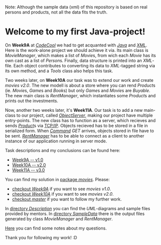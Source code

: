 Note:
Although the sample data (xml) of this repository is based on real persons and products,
not all the data fits the truth.

# Welcome to my first Java-project!

On **Week9A** at [*CodeCool*](https://www.codecool.com/) we had to get acquanted
with [*Java*](https://en.wikipedia.org/wiki/Java_(programming_language))
and [*XML*](https://en.wikipedia.org/wiki/XML).
Here is the work-alone project we should achieve it via.
Its main class is *MovieManager*, which makes a list of *Movie*s,
from wich each *Movie* has its own cast as a list of *Person*s.
Finally, data structure is printed into an *XML*-file.
Each object contributes to converting its data to *XML*-tagged string via its own method,
and a *Tools* class also helps this task.

Two weeks later, on **Week10A**
our task was to extend our work and create *movies v2.0*.
The new modell is about a store where you can rend *Product*s
(ie. *Movie*s, *Game*s and *Book*s)
but only *Game*s and *Movie*s are *Buyable*.
The new main class is *RentManager*,
which instantiates some *Product*s and prints out the investments.

Now, another two weeks later, it's **Week11A**.
Our task is to add a new main-class to our project, called [*ObjectServer*](movies/ObjectServer.java),
making our project have multiple entry-points.
The new class has to function as a server,
which recieves and sends [*Product*](movies/Product.java)s via [TCP/IP](https://en.wikipedia.org/wiki/Internet_protocol_suite).
Objects recieved has to be stored in a file in serialized form.
When [*Command*](movies/Command.java) *GET* arrives, objects stored in file have to be sent.
[*RentManager*](movies/RentManager.java) has to be able to connect as a client
to another instance of our application running in server mode.

Task descriptions and my conclusions can be found here:
* [Week9A -- v1.0](Description.md)
* [Week10A -- v2.0](Description2.md)
* [Week11A -- v3.0](Description3.md)

You can find my solution in [package *movies*](movies/). Please:
* [checkout *Week9A*](https://github.com/KoicsD/Movies/tree/Week9A) if you want to see *movies v1.0*.
* [checkout *Week10A*](https://github.com/KoicsD/Movies/tree/Week10A) if you want to see *movies v2.0*.
* [checkout *master*](https://github.com/KoicsD/Movies/tree/master) if you want to follow my further work.

In [directory *Description*](Description/) you can find
the *UML*-diagrams and sample files provided by mentors.
In [directory *SampleData*](SampleData/) there is the output files
generated by class *MovieManager* and *RentManager*.

[Here](Questions.md) you can find some notes about my questions.

Thank you for following my work! :D
